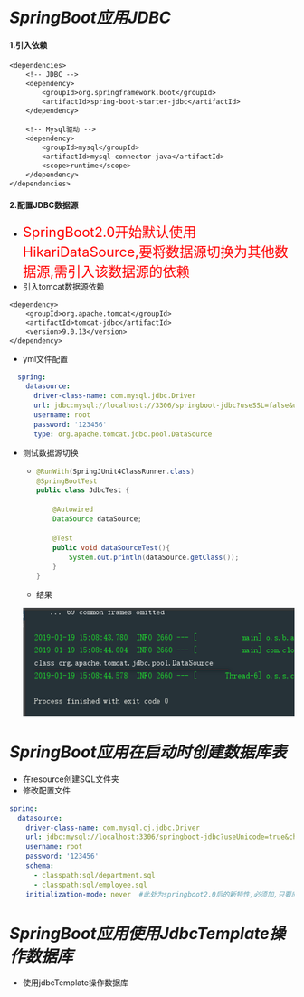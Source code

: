 # ***SpringBoot应用JDBC***

#### **1.引入依赖**
```pom
<dependencies>
    <!-- JDBC -->
    <dependency>
        <groupId>org.springframework.boot</groupId>
        <artifactId>spring-boot-starter-jdbc</artifactId>
    </dependency>

    <!-- Mysql驱动 -->
    <dependency>
        <groupId>mysql</groupId>
        <artifactId>mysql-connector-java</artifactId>
        <scope>runtime</scope>
    </dependency>
</dependencies>
```

#### **2.配置JDBC数据源**
* <font color= red size = 5>SpringBoot2.0开始默认使用HikariDataSource,要将数据源切换为其他数据源,需引入该数据源的依赖</font>
* 引入tomcat数据源依赖
```pom
<dependency>
    <groupId>org.apache.tomcat</groupId>
    <artifactId>tomcat-jdbc</artifactId>
    <version>9.0.13</version>
</dependency>
```
* yml文件配置
```yml
  spring:
    datasource:
      driver-class-name: com.mysql.jdbc.Driver
      url: jdbc:mysql://localhost://3306/springboot-jdbc?useSSL=false&useUnicode=true&characterEncoding=utf8mb4&serverTimezone=GMT%2B8
      username: root
      password: '123456'
      type: org.apache.tomcat.jdbc.pool.DataSource
```
* 测试数据源切换
   * ```java
     @RunWith(SpringJUnit4ClassRunner.class)
     @SpringBootTest
     public class JdbcTest {

         @Autowired
         DataSource dataSource;

         @Test
         public void dataSourceTest(){
             System.out.println(dataSource.getClass());
         }
     }
     ```
   * 结果

   ![1.png](images/1.png)

# ***SpringBoot应用在启动时创建数据库表***
* 在resource创建SQL文件夹
* 修改配置文件
```yml
spring:
  datasource:
    driver-class-name: com.mysql.cj.jdbc.Driver
    url: jdbc:mysql://localhost:3306/springboot-jdbc?useUnicode=true&characterEncoding=utf8&serverTimezone=GMT%2B8
    username: root
    password: '123456'
    schema:
      - classpath:sql/department.sql
      - classpath:sql/employee.sql
    initialization-mode: never  #此处为springboot2.0后的新特性,必须加,只要应用启动就会重新创建表
```

# ***SpringBoot应用使用JdbcTemplate操作数据库***
* 使用jdbcTemplate操作数据库